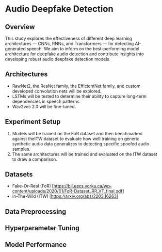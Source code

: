# Audio Deepfake Detection 

## Overview

This study explores the effectiveness of different deep learning architectures — CNNs, RNNs, and Transformers — for detecting AI-generated speech. We aim to inform on the best-performing model architecture for deepfake audio detection and contribute insights into developing robust audio deepfake detection models.

## Architectures
- RawNet2, the ResNet family, the EfficientNet family, and custom developed convolution nets will be explored.
- LSTMs will be tested to determine their ability to capture long-term dependencies in speech patterns.
- Wav2vec 2.0 will be fine-tuned.

## Experiment Setup
1.  Models will be trained on the FoR dataset and then benchmarked against theITW dataset to evaluate how well training on generic synthetic
audio data generalizes to detecting specific spoofed audio samples.
2.  The same architectures will be trained and evaluated on the ITW dataset to draw a comparison.

## Datasets

- Fake-Or-Real (FoR) [https://bil.eecs.yorku.ca/wp-content/uploads/2020/01/FoR-Dataset_RR_VT_final.pdf]
- In-The-Wild (ITW) [https://arxiv.org/abs/2203.16263]

## Data Preprocessing

## Hyperparameter Tuning

## Model Performance


